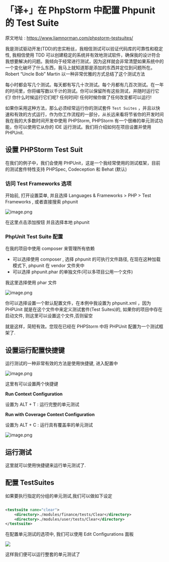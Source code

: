 # 「译+」在 PhpStorm 中配置 Phpunit 的 Test Suite

原文地址 :  https://www.liamnorman.com/phpstorm-testsuites/ 

我是测试驱动开发(TDD)的忠实粉丝，我相信测试可以验证代码库的可靠性和稳定性, 我相信使用 TDD
可以创建稳定的系统并有效地测试软件，确保我的设计符合我想要解决的问题。我倾向于经常进行测试，因为这样就会非常清楚如果系统中的一个变化破坏了什么东西，我马上就知道那是添加的东西并定位到问题所在。Robert
“Uncle Bob” Martin 以一种非常优雅的方式总结了这个测试方法

每小时都会写几个测试。每天都有写几十次测试。每个月都有几百次测试。在一年的时间里，你将编写数以千计的测试。你可以保留所有这些测试，并随时运行它们! 你什么时候运行它们呢?
任何时间! 任何时候你做了任何改变都可以运行!

如果你采用这种方法，那么必须经常运行你的测试套件 `Test Suites`
，并且以快速和有效的方式运行，作为你工作流程的一部分，从长远来看将节省你的开发时间我在我的大多数时间开发中使用 PHPStorm, PHPStorm 有一个很棒的单元测试功能，你可以使用它从你的
IDE 运行测试。我们将介绍如何在项目设置并使用 PHPUnit.

## 设置 PHPStorm Test Suit

在我们的例子中，我们会使用 PHPUnit，这是一个我经常使用的测试框架，目前的测试套件特性支持 PHPSpec, Codeception 和 Behat (默认)

### 访问 Test Frameworks 选项

开始前, 打开设置菜单, 并且选择 Languages & Frameworks > PHP > Test Frameworks , 或者直接搜索 phpunit

![image.png](https://file.wulicode.com/yuque/202304/19/09/4009hey5kxzI.png?x-oss-process=image/resize,h_1516)

在这里点击添加按钮 并且选择本地 phpunit

### PhpUnit Test Suite 配置

在我的项目中使用 composer 来管理所有依赖

- 可以选择使用 composer , 选择 phpunit 的可执行文件路径, 在现在这种加载模式下, phpunit 在 vendor 文件夹中
- 可以选择 phpunit.phar 的单独文件(可以多项目公用一个文件)

我这里选择使用 phar 文件

![image.png](https://file.wulicode.com/yuque/202304/19/09/40106QuW5piE.png?x-oss-process=image/resize,h_1321)

你可以选择设置一个默认配置文件，在本例中我设置为 phpunit.xml ，因为 PHPUnit 就是在这个文件中来定义测试套件(Test Suites)的, 如果你的项目中存在启动文件,
则这里可以设置这个文件,否则留空

就是这样，简短有效。您现在已经在 PHPStorm 中将 PHPUnit 配置为一个测试框架了.

## 设置运行配置快捷键

运行测试的一种非常有效的方法是使用快捷键, 进入配置中

![image.png](https://file.wulicode.com/yuque/202304/19/09/4010q3x0Ep9S.png?x-oss-process=image/resize,h_1500)

这里有可以设置两个快捷键

**Run Context Configuration**

设置为 ALT + T : 运行完整的单元测试

**Run with Coverage Context Configuration**

设置为 ALT + C : 运行具有覆盖率的单元测试

![image.png](https://file.wulicode.com/yuque/202304/19/09/4011ohy1KaQc.png?x-oss-process=image/resize,h_1500)

## 运行测试

这里就可以使用快捷键来运行单元测试了.

## 配置 TestSuites

如果要执行指定的分组的单元测试,我们可以做如下设定

```xml

<testsuite name="clear">
    <directory>./modules/finance/tests/Clear</directory>
    <directory>./modules/user/tests/Clear</directory>
</testsuite>
```

在配置单元测试的选项中, 我们可以使用 Edit Configurations 面板

![](https://file.wulicode.com/yuque/202304/19/09/40114ni2yHWq.png)

这样我们便可以运行整套的单元测试了

